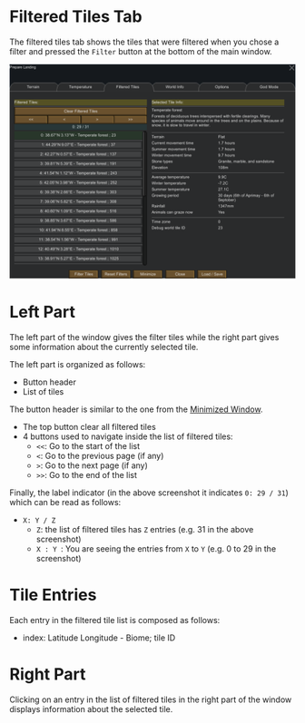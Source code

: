 Filtered Tiles Tab
==================

The filtered tiles tab shows the tiles that were filtered when you chose a filter and pressed the `Filter` button at the bottom of the main window.

![Filtered Tiles Tab](assets/filtered_tiles_tab.png)

# Left Part

The left part of the window gives the filter tiles while the right part gives some information about the currently selected tile.

The left part is organized as follows:

- Button header
- List of tiles

The button header is similar to the one from the [Minimized Window](starting.md#minimized-window).

* The top button clear all filtered tiles
* 4 buttons used to navigate inside the list of filtered tiles:
    - `<<`: Go to the start of the list
    - `<`: Go to the previous page (if any)
    - `>`: Go to the next page (if any)
    - `>>`: Go to the end of the list

Finally, the label indicator (in the above screenshot it indicates `0: 29 / 31`) which can be read as follows:

* `X: Y / Z`
    - `Z`: the list of filtered tiles has `Z` entries (e.g. 31 in the above screenshot)
    - `X : Y `: You are seeing the entries from `X` to `Y` (e.g. 0 to 29 in the screenshot)

# Tile Entries

Each entry in the filtered tile list is composed as follows:

- index: Latitude Longitude - Biome; tile ID

# Right Part

Clicking on an entry in the list of filtered tiles in the right part of the window displays information about the selected tile.